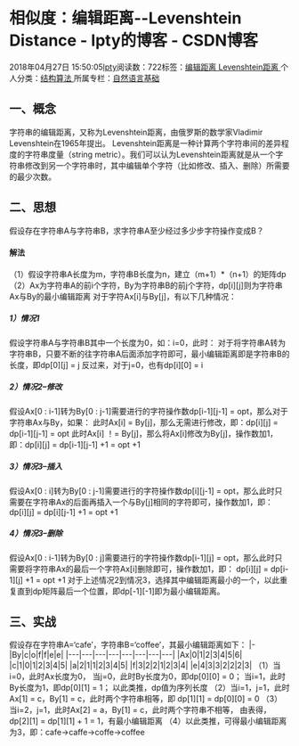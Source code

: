 
# 相似度：编辑距离--Levenshtein Distance - lpty的博客 - CSDN博客

2018年04月27日 15:50:05[lpty](https://me.csdn.net/sinat_33741547)阅读数：722标签：[编辑距离																](https://so.csdn.net/so/search/s.do?q=编辑距离&t=blog)[Levenshtein距离																](https://so.csdn.net/so/search/s.do?q=Levenshtein距离&t=blog)[
							](https://so.csdn.net/so/search/s.do?q=编辑距离&t=blog)个人分类：[结构算法																](https://blog.csdn.net/sinat_33741547/article/category/7513227)
所属专栏：[自然语言基础](https://blog.csdn.net/column/details/22512.html)



## 一、概念
字符串的编辑距离，又称为Levenshtein距离，由俄罗斯的数学家Vladimir Levenshtein在1965年提出。
Levenshtein距离是一种计算两个字符串间的差异程度的字符串度量（string metric）。我们可以认为Levenshtein距离就是从一个字符串修改到另一个字符串时，其中编辑单个字符（比如修改、插入、删除）所需要的最少次数。
## 二、思想
假设存在字符串A与字符串B，求字符串A至少经过多少步字符操作变成B？
#### 解法
（1）假设字符串A长度为m，字符串B长度为n，建立（m+1）*（n+1）的矩阵dp
（2）Ax为字符串A的前i个字符，By为字符串B的前j个字符，dp[i][j]则为字符串Ax与By的最小编辑距离
对于字符Ax[i]与By[j]，有以下几种情况：
##### 1）情况1
假设字符串A与字符串B其中一个长度为0，如：i=0，此时：
对于将字符串A转为字符串B，只要不断的往字符串A后面添加字符即可，最小编辑距离即是字符串B的长度，即dp[0][j] = j
反过来，对于j=0，也有dp[i][0] = i
##### 2）情况2–修改
假设Ax[0 : i-1]转为By[0 : j-1]需要进行的字符操作数dp[i-1][j-1] = opt，那么对于字符串Ax与By，如果：
此时Ax[i] = By[j]，那么无需进行修改，即：dp[i][j] = dp[i-1][j-1] = opt
此时Ax[i] ！= By[j]，那么将Ax[i]修改为By[j]，操作数加1，即：dp[i][j] = dp[i-1][j-1] +1 = opt +1
##### 3）情况3–插入
假设Ax[0 : i]转为By[0 : j-1]需要进行的字符操作数dp[i][j-1] = opt，那么此时只需要在字符串Ax的后面再插入一个与By[j]相同的字符即可，操作数加1，即：
dp[i][j] = dp[i][j-1] +1 = opt +1
##### 4）情况3–删除
假设Ax[0 : i-1]转为By[0 : j]需要进行的字符操作数dp[i-1][j] = opt，那么此时只需要将字符串Ax的最后一个字符Ax[i]删除即可，操作数加1，即：
dp[i][j] = dp[i-1][j] +1 = opt +1
对于上述情况2到情况3，选择其中编辑距离最小的一个，以此重复直到dp矩阵最后一个位置，即dp[-1][-1]即为最小编辑距离。
## 三、实战
假设存在字符串A=‘cafe’，字符串B=‘coffee’，其最小编辑距离如下：
|-|By|c|o|f|f|e|e|
|---|---|---|---|---|---|---|---|
|Ax|0|1|2|3|4|5|6|
|c|1|0|1|2|3|4|5|
|a|2|1|1|2|3|4|5|
|f|3|2|2|1|2|3|4|
|e|4|3|3|2|2|2|3|
（1）当i=0，此时Ax长度为0，
当j=0，此时By长度为0，即dp[0][0] = 0；
当i=1，此时By长度为1，即dp[0][1] = 1；
以此类推，dp值为序列长度
（2）当i=1，j=1，此时Ax[1] = c，By[1] = c，此时两个字符串相等，即
dp[1][1] = dp[0][0] = 0
（3）当i=2，j=1，此时Ax[2] = a，By[1] = c，此时两个字符串不相等，
由表得，dp[2][1] = dp[1][1] + 1 = 1，有最小编辑距离
（4）以此类推，可得最小编辑距离为3，即：cafe→caffe→coffe→coffee

